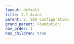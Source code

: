 ```yaml
---
layout: default
title: 2.1 Azure
parent: 2. SSO Configuration
grand_parent: Foundation
nav_order: 1
has_children: true
---
```


